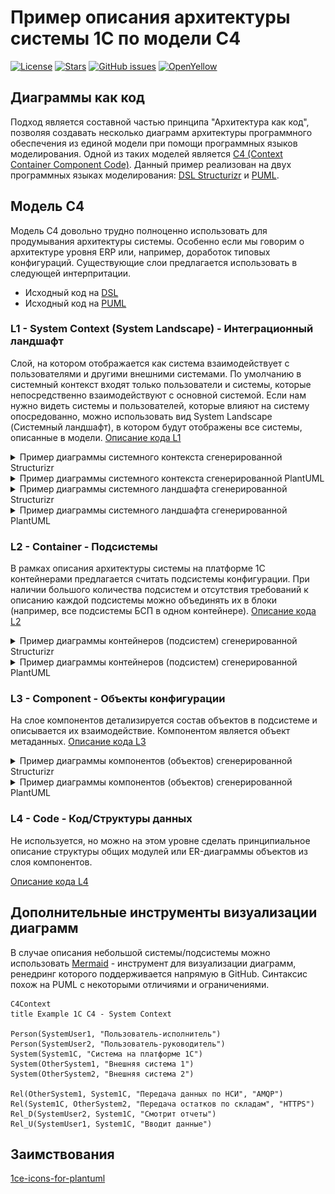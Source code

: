 # Пример описания архитектуры системы 1С по модели C4

[![License](https://img.shields.io/github/license/ivanmolodec/c4-1c-example?style=badge)](https://github.com/ivanmolodec/c4-1c-example/blob/main/LICENSE)
[![Stars](https://img.shields.io/github/stars/ivanmolodec/c4-1c-example.svg?label=Github%20%E2%98%85&a)](https://github.com/ivanmolodec/c4-1c-example/stargazers)
[![GitHub issues](https://img.shields.io/github/issues-raw/ivanmolodec/c4-1c-example?style=badge)](https://github.com/ivanmolodec/c4-1c-example/issues)
[![OpenYellow](https://img.shields.io/endpoint?url=https://openyellow.neocities.org/badges/4/810243719.json)](https://openyellow.notion.site/openyellow/24727888daa641af95514b46bee4d6f2?p=28092b301c0640c0aebaaee53846692c&amp;pm=s)

## Диаграммы как код

Подход является составной частью принципа "Архитектура как код", позволяя создавать несколько диаграмм архитектуры программного обеспечения из единой модели при помощи программных языков моделирования. Одной из таких моделей является [C4 (Context Container Component Code)](https://c4model.com/). Данный пример реализован на двух программных языках моделирования: [DSL Structurizr](https://structurizr.com/dsl) и [PUML](https://plantuml.com/).

## Модель C4

Модель С4 довольно трудно полноценно использовать для продумывания архитектуры системы. Особенно если мы говорим о архитектуре уровня ERP или, например, доработок типовых конфигураций. Существующие слои предлагается использовать в следующей интерпритации.

- Исходный код на [DSL](dsl)
- Исходный код на [PUML](puml)

### L1 - System Context (System Landscape) - Интеграционный ландшафт

Слой, на котором отображается как система взаимодействует с пользователями и другими внешними системами. По умолчанию в системный контекст входят только пользователи и системы, которые непосредственно взаимодействуют с основной системой. Если нам нужно видеть системы и пользователей, которые влияют на систему опосредованно, можно использовать вид System Landscape (Системный ландшафт), в котором будут отображены все системы, описанные в модели.
[Описание кода L1](docs/L1SystemContext.md)

<details><summary>Пример диаграммы системного контекста сгенерированной Structurizr</summary>

![image](docs/img/structurizrSystemContext.png)

</details>
<details><summary>Пример диаграммы системного контекста сгенерированной PlantUML</summary>

![image](out/SystemContext.svg)

</details>
<details><summary>Пример диаграммы системного ландшафта сгенерированной Structurizr</summary>

![image](docs/img/structurizrSystemLandscape.png)

</details>
<details><summary>Пример диаграммы системного ландшафта сгенерированной PlantUML</summary>

![image](out/SystemLandscape.svg)

</details>

### L2 - Container - Подсистемы

В рамках описания архитектуры системы на платформе 1С контейнерами предлагается считать подсистемы конфигурации. При наличии большого количества подсистем и отсутствия требований к описанию каждой подсистемы можно объединять их в блоки (например, все подсистемы БСП в одном контейнере).
[Описание кода L2](docs/L2Container.md)

<details><summary>Пример диаграммы контейнеров (подсистем) сгенерированной Structurizr</summary>

![image](docs/img/structurizrContainer.png)

</details>
<details><summary>Пример диаграммы контейнеров (подсистем) сгенерированной PlantUML</summary>

![image](out/Container.svg)

</details>

### L3 - Component - Объекты конфигурации

На слое компонентов детализируется состав объектов в подсистеме и описывается их взаимодействие. Компонентом является объект метаданных.
[Описание кода L3](docs/L3Component.md)

<details><summary>Пример диаграммы компонентов (объектов) сгенерированной Structurizr</summary>

![image](docs/img/structurizrComponent.png)

</details>
<details><summary>Пример диаграммы компонентов (объектов) сгенерированной PlantUML</summary>

![image](out/Component.svg)

</details>

### L4 - Code - Код/Структуры данных

Не используется, но можно на этом уровне сделать принципиальное описание структуры общих модулей или ER-диаграммы объектов из слоя компонентов.

[Описание кода L4](docs/L4Code.md)

## Дополнительные инструменты визуализации диаграмм

В случае описания небольшой системы/подсистемы можно использовать [Mermaid](https://mermaid.js.org/syntax/c4.html) - инструмент для визуализации диаграмм, ренедринг которого поддерживается напрямую в GitHub. Синтаксис похож на PUML с некоторыми отличиями и ограничениями.

```mermaid
C4Context
title Example 1C C4 - System Context

Person(SystemUser1, "Пользователь-исполнитель")
Person(SystemUser2, "Пользователь-руководитель")
System(System1C, "Система на платформе 1С")
System(OtherSystem1, "Внешняя система 1")
System(OtherSystem2, "Внешняя система 2")

Rel(OtherSystem1, System1C, "Передача данных по НСИ", "AMQP")
Rel(System1C, OtherSystem2, "Передача остатков по складам", "HTTPS")
Rel_D(SystemUser2, System1C, "Смотрит отчеты")
Rel_U(SystemUser1, System1C, "Вводит данные")

```

## Заимствования

[1ce-icons-for-plantuml](https://github.com/ovcharenko-di/1ce-icons-for-plantuml)
